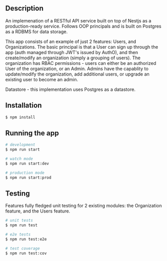 ## Description

An implemenation of a RESTful API service built on top of Nestjs as a production-ready service.  Follows OOP principals and is built on Postgres as a RDBMS for data storage.

This app consists of an example of just 2 features: Users, and Organizations.  The basic principal is that a User can sign up through the app (auth managed through JWT's issued by AuthO), and then create/modify an organization (simply a grouping of users).
The organization has RBAC permissions - users can either be an authorized User of the organization, or an Admin. Admins have the capablity to update/modify the organization, add additional users, or upgrade an existing user to become an admin.

Datastore - this implementation uses Postgres as a datastore.

## Installation

```bash
$ npm install
```

## Running the app

```bash
# development
$ npm run start

# watch mode
$ npm run start:dev

# production mode
$ npm run start:prod
```

## Testing

Features fully fledged unit testing for 2 existing modules: the Organization feature, and the Users feature.

```bash
# unit tests
$ npm run test

# e2e tests
$ npm run test:e2e

# test coverage
$ npm run test:cov
```

